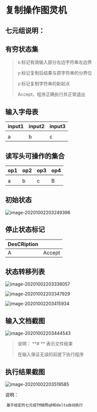 # 复制操作图灵机

## 七元组说明：



## 有穷状态集

> x:标记有效输入部分左边字符串左边界
>
> y:标记复制后结果与原字符串的分界位
>
> z:标记复制字符串的新起点
>
> Accept，程序正确执行并正常退出



## 输入字母表

| input1 | input2 | input3 |
| ------ | ------ | ------ |
|        |        |        |
| a      | b      | c      |



## 读写头可操作的集合

| op1  | op2  | op3  | op4  |
| ---- | ---- | ---- | ---- |
|      |      |      |      |
| a    | b    | c    | B    |



## 初始状态

![image-20201002203249396](C:\Users\Lenovo\AppData\Roaming\Typora\typora-user-images\image-20201002203249396.png)



## 停止状态标记

| DesCRiption |        |
| ----------- | ------ |
| A           | Accept |



## 状态转移列表

![image-20201002203336057](C:\Users\Lenovo\AppData\Roaming\Typora\typora-user-images\image-20201002203336057.png)

![image-20201002203347929](C:\Users\Lenovo\AppData\Roaming\Typora\typora-user-images\image-20201002203347929.png)

![image-20201002203415934](C:\Users\Lenovo\AppData\Roaming\Typora\typora-user-images\image-20201002203415934.png)



## 输入文档截图

![image-20201002203444543](C:\Users\Lenovo\AppData\Roaming\Typora\typora-user-images\image-20201002203444543.png)

> 说明：
> **# ** 表示文件结束
>
> 在输入保证无误的前提下执行程序



## 执行结果截图

![image-20201002203519585](C:\Users\Lenovo\AppData\Roaming\Typora\typora-user-images\image-20201002203519585.png)

说明：

​	`基于给定的七元组TM按照q0和delta自动执行`